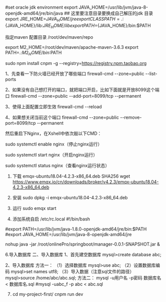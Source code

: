 #set oracle jdk environment
export JAVA_HOME=/usr/lib/jvm/java-8-openjdk-amd64/jre/bin/java  ## 这里要注意目录要换成自己解压的jdk 目录
export JRE_HOME=${JAVA_HOME}/jre  
export CLASSPATH=.:${JAVA_HOME}/lib:${JRE_HOME}/lib  
export PATH=${JAVA_HOME}/bin:$PATH  


指定maven 配置目录
<localRepository>/root/dev/maven/repo</localRepository>  
  
  
 export M2_HOME=/root/dev/maven/apache-maven-3.6.3
 export PATH=.:$M2_HOME/bin:$PATH
 
 
 sudo npm install cnpm -g --registry=https://registry.npm.taobao.org
 
 
1、先查看一下防火墙已经开放了哪些端口
firewall-cmd --zone=public --list-ports

2、如果没有自己想打开的端口，就把端口开启，比如下面就是开放8099这个端口
firewall-cmd --zone=public --add-port=8099/tcp --permanent

3、使得上面配置立即生效
firewall-cmd --reload

4、如果想关闭当前这个端口
firewall-cmd --zone=public --remove-port=8099/tcp --permanent


然后重启下Nginx，在Xshell中依次敲以下CMD：

sudo systemctl enable nginx（停止nginx运行）

sudo systemctl start nginx（开启nginx运行）

sudo systemctl status nginx（查看nginx运行状态）


1. 下载 emqx-ubuntu18.04-4.2.3-x86_64.deb SHA256
wget https://www.emqx.io/cn/downloads/broker/v4.2.3/emqx-ubuntu18.04-4.2.3-x86_64.deb
2. 安装
sudo dpkg -i emqx-ubuntu18.04-4.2.3-x86_64.deb
3. 运行
sudo emqx start



5. 添加系统自启
/etc/rc.local
#!/bin/bash

#export PATH=/usr/lib/jvm/java-1.8.0-openjdk-amd64/jre/bin:$PATH
#export JAVA_HOME=/usr/lib/jvm/java-8-openjdk-amd64/jre

nohup java -jar /root/onlinePro/springboot/manager-0.0.1-SNAPSHOT.jar &

6.导入数据库
二、导入数据库
1、首先建空数据库
mysql>create database abc;

2、导入数据库
方法一：
（1）选择数据库
mysql>use abc;
（2）设置数据库编码
mysql>set names utf8;
（3）导入数据（注意sql文件的路径）
mysql>source /home/abc/abc.sql;
方法二：
mysql -u用户名 -p密码 数据库名 < 数据库名.sql
#mysql -uabc_f -p abc < abc.sql



7. cd my-project-first/
   cnpm run dev
